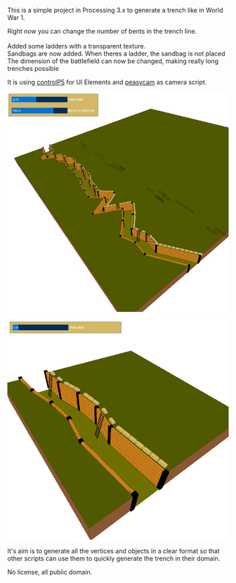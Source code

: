 This is a simple project in Processing 3.x to generate a trench like in World War 1.

Right now you can change the number of bents in the trench line. <br/>
<BR>
Added some ladders with a transparent texture.<br/>
Sandbags are now added. When theres a ladder, the sandbag is not placed</br>
The dimension of the battlefield can now be changed, making really long trenches possible<br/>


It is using <a href="http://www.sojamo.de/libraries/controlP5/">controlP5</a> for UI Elements and <a href="http://mrfeinberg.com/peasycam/">peasycam</a> as camera script.<br/>

<img src="trench19_battleFieldSize.jpg"><br/>

<img src="trench17.jpg">

<br/>


It's aim is to generate all the vertices and objects in a clear format so that other scripts can use them to quickly generate the trench in their domain.

No license, all public domain.
